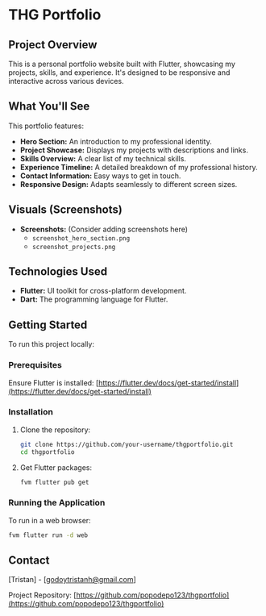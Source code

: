 # THG Portfolio

## Project Overview

This is a personal portfolio website built with Flutter, showcasing my projects, skills, and experience. It's designed to be responsive and interactive across various devices.

## What You'll See

This portfolio features:

-   **Hero Section:** An introduction to my professional identity.
-   **Project Showcase:** Displays my projects with descriptions and links.
-   **Skills Overview:** A clear list of my technical skills.
-   **Experience Timeline:** A detailed breakdown of my professional history.
-   **Contact Information:** Easy ways to get in touch.
-   **Responsive Design:** Adapts seamlessly to different screen sizes.

## Visuals (Screenshots)


-   **Screenshots:** (Consider adding screenshots here)
    -   `screenshot_hero_section.png`
    -   `screenshot_projects.png`

## Technologies Used

-   **Flutter:** UI toolkit for cross-platform development.
-   **Dart:** The programming language for Flutter.

## Getting Started

To run this project locally:

### Prerequisites

Ensure Flutter is installed: [https://flutter.dev/docs/get-started/install](https://flutter.dev/docs/get-started/install)

### Installation

1.  Clone the repository:
    ```bash
    git clone https://github.com/your-username/thgportfolio.git
    cd thgportfolio
    ```
2.  Get Flutter packages:
    ```bash
    fvm flutter pub get
    ```

### Running the Application

To run in a web browser:

```bash
fvm flutter run -d web
```

## Contact

[Tristan] - [godoytristanh@gmail.com]

Project Repository: [https://github.com/popodepo123/thgportfolio](https://github.com/popodepo123/thgportfolio)
